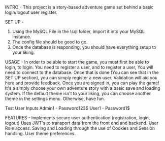 INTRO - 
This project is a story-based adventure game set behind a basic login/logout user register. 

SET UP - 
1. Using the MySQL File in the \sql folder, import it into your MySQL instance. 
2. The config file should be good to go. 
3. Once the database is responding, you should have everything setup to your liking. 

USAGE -
In order to be able to start the game, you must first be able to login, to login.
You need to register a user, and to register a user, You will need to connect to the database. 
Once that is done (You can see that in the SET UP section), you can simply register a new user. Validation will aid you here and provide feedback. 
Once you are signed in, you can play the game! It's a simply choose your own adventure story with a basic save and loading system. 
If the default theme isn't to your liking, you can choose another theme in the settings menu. 
Otherwise, have fun. 

Test User Inputs 
Admin1 - Password123$
User1 - Password1$

FEATURES - 
Implements secure user authentication (registration, login, logout)
Uses JWT's to transport data from the front end and backend. 
User Role access. 
Saving and Loading through the use of Cookies and Session handling. 
User theme preferences. 
